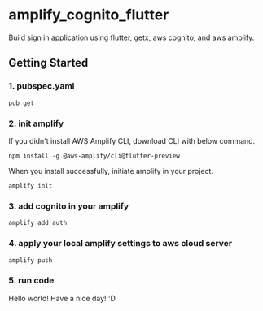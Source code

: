 # amplify_cognito_flutter

Build sign in application using flutter, getx, aws cognito, and aws amplify.

## Getting Started

### 1. pubspec.yaml
~~~
pub get
~~~

### 2. init amplify
If you didn't install AWS Amplify CLI, download CLI with below command.
~~~
npm install -g @aws-amplify/cli@flutter-preview
~~~

When you install successfully, initiate amplify in your project.
~~~
amplify init
~~~

### 3. add cognito in your amplify
~~~
amplify add auth
~~~

### 4. apply your local amplify settings to aws cloud server
~~~
amplify push
~~~

### 5. run code
Hello world! Have a nice day! :D
